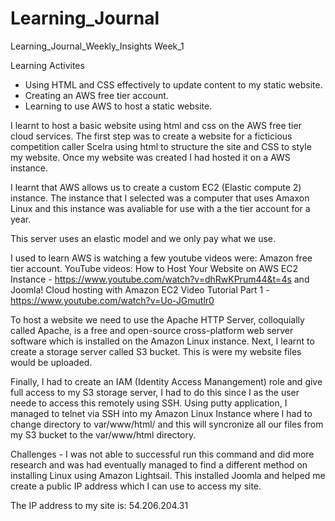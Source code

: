 # Learning_Journal
Learning_Journal_Weekly_Insights
Week_1 

Learning Activites
- Using HTML and CSS effectively to update content to my static website.
- Creating an AWS free tier account.
- Learning to use AWS to host a static website.

I learnt to host a basic website using html and css on the AWS free tier cloud services. The first step was to create a website for a ficticious competition caller Scelra using html to structure the site and CSS to style my website. Once my website was created I had hosted it on a AWS instance. 

I learnt that AWS allows us to create a custom EC2 (Elastic compute 2) instance. The instance that I selected was a computer that uses Amaxon Linux and this instance was avaliable for use with a the tier account for a year. 

This server uses an elastic model and we only pay what we use. 

I used to learn AWS is watching a few youtube videos were: 
Amazon free tier account.
YouTube videos:
How to Host Your Website on AWS EC2 Instance - https://www.youtube.com/watch?v=dhRwKPrum44&t=4s and Joomla! Cloud hosting with Amazon EC2 Video Tutorial Part 1 - https://www.youtube.com/watch?v=Uo-JGmutlr0

To host a website we need to use the Apache HTTP Server, colloquially called Apache, is a free and open-source cross-platform web server software which is installed on the Amazon Linux instance. Next, I learnt to create a storage server called S3 bucket. This is were my website files would be uploaded.  

Finally, I had to create an IAM (Identity Access Manangement) role and give full access to my S3 storage server, I had to do this since I as the user neede to access this remotely using SSH. Using putty application, I managed to telnet via SSH into my Amazon Linux Instance where I had to change directory to var/www/html/ and this will syncronize all our files from my S3 bucket to the var/www/html directory.

Challenges - I was not able to successful run this command and did more research and was had eventually managed to find a different method on installing Linux using Amazon Lightsail. This installed Joomla and helped me create a public IP address which I can use to access my site. 

The IP address to my site is: 54.206.204.31
